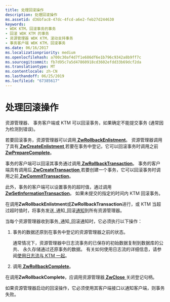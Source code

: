 ```yaml
---
title: 处理回滚操作
description: 处理回滚操作
ms.assetid: d36bfac8-47dc-4fcd-a6e2-feb27d244630
keywords:
- WDK KTM，回滚事务的事务
- 回滚 WDK KTM 的事务
- 资源管理器 WDK KTM，滚动支持事务
- 事务客户端 WDK KTM，回滚事务
ms.date: 06/16/2017
ms.localizationpriority: medium
ms.openlocfilehash: a700c30af4d7f1e686df6e1b796c9342a8b9ff7c
ms.sourcegitcommit: fb7d95c7a5d47860918cd3602efdd33b69dcf2da
ms.translationtype: MT
ms.contentlocale: zh-CN
ms.lasthandoff: 06/25/2019
ms.locfileid: "67385617"
---
```

# <a name="handling-rollback-operations"></a>处理回滚操作


资源管理器、 事务客户端或 KTM 可以回滚事务，如果确定不能提交事务 (通常因为检测到错误)。

若要回滚事务，资源管理器可以调用[ **ZwRollbackEnlistment**](https://docs.microsoft.com/windows-hardware/drivers/ddi/content/wdm/nf-wdm-ntrollbackenlistment)。 资源管理器调用了具有[ **ZwCreateEnlistment** ](https://docs.microsoft.com/windows-hardware/drivers/ddi/content/wdm/nf-wdm-ntcreateenlistment)若要在事务中登记，它可以回滚事务时调用之前[ **ZwPrepareComplete**](https://docs.microsoft.com/windows-hardware/drivers/ddi/content/wdm/nf-wdm-ntpreparecomplete)。

事务的客户端可以回滚其事务通过调用[ **ZwRollbackTransaction**](https://docs.microsoft.com/windows-hardware/drivers/ddi/content/wdm/nf-wdm-ntrollbacktransaction)。 事务的客户端具有调用后[ **ZwCreateTransaction** ](https://docs.microsoft.com/windows-hardware/drivers/ddi/content/wdm/nf-wdm-ntcreatetransaction)若要创建一个事务，它可以回滚事务时调用之前[ **ZwCommitTransaction**](https://docs.microsoft.com/windows-hardware/drivers/ddi/content/wdm/nf-wdm-ntcommittransaction)。

此外，事务的客户端可以设置事务的超时值，通过调用[ **ZwSetInformationTransaction**](https://docs.microsoft.com/windows-hardware/drivers/ddi/content/wdm/nf-wdm-ntsetinformationtransaction)。 如果未提交的指定的时间内 KTM 回滚事务。

在调用**ZwRollbackEnlistment**或**ZwRollbackTransaction**进行，或 KTM 当超过超时值时，将事务发送\_通知\_回滚[通知](transaction-notifications.md)到所有资源管理器。

当每个资源管理器收到事务\_通知\_回滚通知时，它必须执行以下操作：

1.  事务的数据还原到在事务中登记的资源管理器之前的状态。

    通常情况下，资源管理器中日志流事务的已保存的初始数据复制到数据库的公共、 永久存储通过还原事务的数据。 有关如何使用日志流的详细信息，请参阅[使用日志流与 KTM 一起](using-log-streams-with-ktm.md)。

2.  调用[ **ZwRollbackComplete**](https://docs.microsoft.com/windows-hardware/drivers/ddi/content/wdm/nf-wdm-ntrollbackcomplete)。

在调用**ZwRollbackComplete**，应调用资源管理器[ **ZwClose** ](https://docs.microsoft.com/windows-hardware/drivers/ddi/content/ntifs/nf-ntifs-ntclose)关闭登记句柄。

如果资源管理器启动的回滚操作，它必须使用其客户端接口以通知客户端，则事务失败。

 

 




